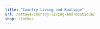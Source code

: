 ```yaml
---
title: "Country Living and Boutique"
url: /ottawa/country-living-and-boutique/
shop: clothes
---
```

